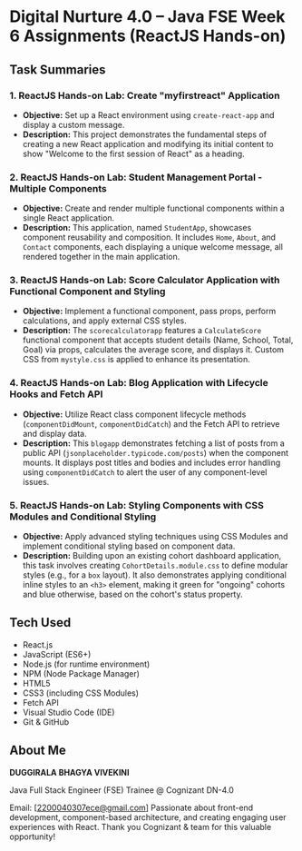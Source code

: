 # Digital Nurture 4.0 – Java FSE Week 6 Assignments (ReactJS Hands-on)
## Task Summaries

### 1. ReactJS Hands-on Lab: Create "myfirstreact" Application
* **Objective:** Set up a React environment using `create-react-app` and display a custom message.
* **Description:** This project demonstrates the fundamental steps of creating a new React application and modifying its initial content to show "Welcome to the first session of React" as a heading.

### 2. ReactJS Hands-on Lab: Student Management Portal - Multiple Components
* **Objective:** Create and render multiple functional components within a single React application.
* **Description:** This application, named `StudentApp`, showcases component reusability and composition. It includes `Home`, `About`, and `Contact` components, each displaying a unique welcome message, all rendered together in the main application.

### 3. ReactJS Hands-on Lab: Score Calculator Application with Functional Component and Styling
* **Objective:** Implement a functional component, pass props, perform calculations, and apply external CSS styles.
* **Description:** The `scorecalculatorapp` features a `CalculateScore` functional component that accepts student details (Name, School, Total, Goal) via props, calculates the average score, and displays it. Custom CSS from `mystyle.css` is applied to enhance its presentation.

### 4. ReactJS Hands-on Lab: Blog Application with Lifecycle Hooks and Fetch API
* **Objective:** Utilize React class component lifecycle methods (`componentDidMount`, `componentDidCatch`) and the Fetch API to retrieve and display data.
* **Description:** This `blogapp` demonstrates fetching a list of posts from a public API (`jsonplaceholder.typicode.com/posts`) when the component mounts. It displays post titles and bodies and includes error handling using `componentDidCatch` to alert the user of any component-level issues.

### 5. ReactJS Hands-on Lab: Styling Components with CSS Modules and Conditional Styling
* **Objective:** Apply advanced styling techniques using CSS Modules and implement conditional styling based on component data.
* **Description:** Building upon an existing cohort dashboard application, this task involves creating `CohortDetails.module.css` to define modular styles (e.g., for a `box` layout). It also demonstrates applying conditional inline styles to an `<h3>` element, making it green for "ongoing" cohorts and blue otherwise, based on the cohort's status property.


## Tech Used
* React.js
* JavaScript (ES6+)
* Node.js (for runtime environment)
* NPM (Node Package Manager)
* HTML5
* CSS3 (including CSS Modules)
* Fetch API
* Visual Studio Code (IDE)
* Git & GitHub

## About Me

**DUGGIRALA BHAGYA VIVEKINI**

Java Full Stack Engineer (FSE) Trainee @ Cognizant DN-4.0

Email: [2200040307ece@gmail.com]
Passionate about front-end development, component-based architecture, and creating engaging user experiences with React. Thank you Cognizant & team for this valuable opportunity!
